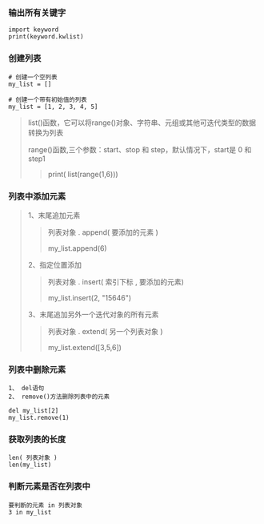 ###  输出所有关键字
```
import keyword
print(keyword.kwlist)
```

### 创建列表
```
# 创建一个空列表
my_list = []

# 创建一个带有初始值的列表
my_list = [1, 2, 3, 4, 5]
```

> list()函数，它可以将range()对象、字符串、元组或其他可迭代类型的数据转换为列表
> 
> range()函数,三个参数：start、stop 和 step，默认情况下，start是 0 和step1
> > print( list(range(1,6)))

### 列表中添加元素
>1、末尾追加元素
> >列表对象 . append( 要添加的元素 )
> >
> >my_list.append(6)
> 
> 2、指定位置添加
> > 列表对象 . insert( 索引下标 , 要添加的元素)
>>
> >my_list.insert(2, "15646")
> 
> 3、末尾追加另外一个迭代对象的所有元素
> 
> > 列表对象 . extend( 另一个列表对象 )
> >
> >my_list.extend([3,5,6])


### 列表中删除元素
```
1、 del语句
2、 remove()方法删除列表中的元素

del my_list[2]
my_list.remove(1)
```

### 获取列表的长度
```
len( 列表对象 )
len(my_list)
```

### 判断元素是否在列表中
```
要判断的元素 in 列表对象
3 in my_list
```